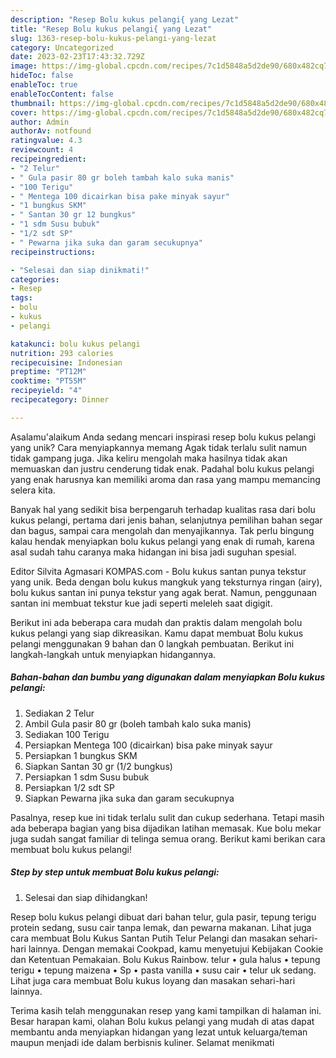 ```yaml
---
description: "Resep Bolu kukus pelangi{ yang Lezat"
title: "Resep Bolu kukus pelangi{ yang Lezat"
slug: 1363-resep-bolu-kukus-pelangi-yang-lezat
category: Uncategorized
date: 2023-02-23T17:43:32.729Z
image: https://img-global.cpcdn.com/recipes/7c1d5848a5d2de90/680x482cq70/bolu-kukus-pelangi-foto-resep-utama.jpg
hideToc: false
enableToc: true
enableTocContent: false
thumbnail: https://img-global.cpcdn.com/recipes/7c1d5848a5d2de90/680x482cq70/bolu-kukus-pelangi-foto-resep-utama.jpg
cover: https://img-global.cpcdn.com/recipes/7c1d5848a5d2de90/680x482cq70/bolu-kukus-pelangi-foto-resep-utama.jpg
author: Admin
authorAv: notfound
ratingvalue: 4.3
reviewcount: 4
recipeingredient:
- "2 Telur"
- " Gula pasir 80 gr boleh tambah kalo suka manis"
- "100 Terigu"
- " Mentega 100 dicairkan bisa pake minyak sayur"
- "1 bungkus SKM"
- " Santan 30 gr 12 bungkus"
- "1 sdm Susu bubuk"
- "1/2 sdt SP"
- " Pewarna jika suka dan garam secukupnya"
recipeinstructions:

- "Selesai dan siap dinikmati!"
categories:
- Resep
tags:
- bolu
- kukus
- pelangi

katakunci: bolu kukus pelangi 
nutrition: 293 calories
recipecuisine: Indonesian
preptime: "PT12M"
cooktime: "PT55M"
recipeyield: "4"
recipecategory: Dinner

---
```



Asalamu'alaikum Anda sedang mencari inspirasi resep bolu kukus pelangi yang unik? Cara menyiapkannya memang Agak tidak terlalu sulit namun tidak gampang juga. Jika keliru mengolah maka hasilnya tidak akan memuaskan dan justru cenderung tidak enak. Padahal bolu kukus pelangi yang enak harusnya kan memiliki aroma dan rasa yang mampu memancing selera kita.


Banyak hal yang sedikit bisa berpengaruh terhadap kualitas rasa dari bolu kukus pelangi, pertama dari jenis bahan, selanjutnya pemilihan bahan segar dan bagus, sampai cara mengolah dan menyajikannya. Tak perlu bingung kalau hendak menyiapkan bolu kukus pelangi yang enak di rumah, karena asal sudah tahu caranya maka hidangan ini bisa jadi suguhan spesial.

Editor Silvita Agmasari KOMPAS.com - Bolu kukus santan punya tekstur yang unik. Beda dengan bolu kukus mangkuk yang teksturnya ringan (airy), bolu kukus santan ini punya tekstur yang agak berat. Namun, penggunaan santan ini membuat tekstur kue jadi seperti meleleh saat digigit.


Berikut ini ada beberapa cara mudah dan praktis dalam mengolah bolu kukus pelangi yang siap dikreasikan. Kamu dapat membuat Bolu kukus pelangi menggunakan 9 bahan dan 0 langkah pembuatan. Berikut ini langkah-langkah untuk menyiapkan hidangannya.

<!--inarticleads1-->

##### Bahan-bahan dan bumbu yang digunakan dalam menyiapkan Bolu kukus pelangi:

1. Sediakan 2 Telur
1. Ambil  Gula pasir 80 gr (boleh tambah kalo suka manis)
1. Sediakan 100 Terigu
1. Persiapkan  Mentega 100 (dicairkan) bisa pake minyak sayur
1. Persiapkan 1 bungkus SKM
1. Siapkan  Santan 30 gr (1/2 bungkus)
1. Persiapkan 1 sdm Susu bubuk
1. Persiapkan 1/2 sdt SP
1. Siapkan  Pewarna jika suka dan garam secukupnya


Pasalnya, resep kue ini tidak terlalu sulit dan cukup sederhana. Tetapi masih ada beberapa bagian yang bisa dijadikan latihan memasak. Kue bolu mekar juga sudah sangat familiar di telinga semua orang. Berikut kami berikan cara membuat bolu kukus pelangi! 

<!--inarticleads2-->

##### Step by step untuk membuat Bolu kukus pelangi:


1. Selesai dan siap dihidangkan!

Resep bolu kukus pelangi dibuat dari bahan telur, gula pasir, tepung terigu protein sedang, susu cair tanpa lemak, dan pewarna makanan. Lihat juga cara membuat Bolu Kukus Santan Putih Telur Pelangi dan masakan sehari-hari lainnya. Dengan memakai Cookpad, kamu menyetujui Kebijakan Cookie dan Ketentuan Pemakaian. Bolu Kukus Rainbow. telur • gula halus • tepung terigu • tepung maizena • Sp • pasta vanilla • susu cair • telur uk sedang. Lihat juga cara membuat Bolu kukus loyang dan masakan sehari-hari lainnya. 

Terima kasih telah menggunakan resep yang kami tampilkan di halaman ini. Besar harapan kami, olahan Bolu kukus pelangi yang mudah di atas dapat membantu anda menyiapkan hidangan yang lezat untuk keluarga/teman maupun menjadi ide dalam berbisnis kuliner. Selamat menikmati
